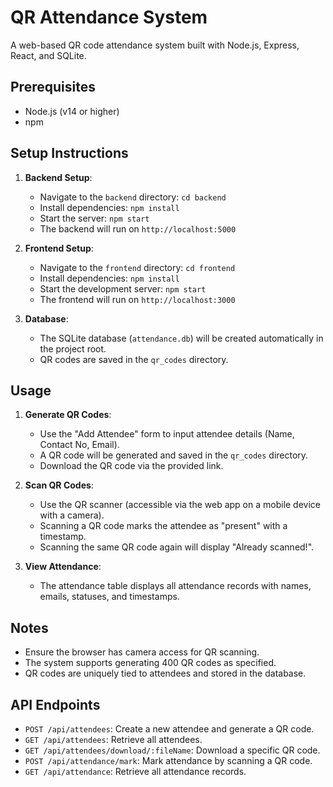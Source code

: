 # QR Attendance System

A web-based QR code attendance system built with Node.js, Express, React, and SQLite.

## Prerequisites
- Node.js (v14 or higher)
- npm

## Setup Instructions

1. **Backend Setup**:
   - Navigate to the `backend` directory: `cd backend`
   - Install dependencies: `npm install`
   - Start the server: `npm start`
   - The backend will run on `http://localhost:5000`

2. **Frontend Setup**:
   - Navigate to the `frontend` directory: `cd frontend`
   - Install dependencies: `npm install`
   - Start the development server: `npm start`
   - The frontend will run on `http://localhost:3000`

3. **Database**:
   - The SQLite database (`attendance.db`) will be created automatically in the project root.
   - QR codes are saved in the `qr_codes` directory.

## Usage
1. **Generate QR Codes**:
   - Use the "Add Attendee" form to input attendee details (Name, Contact No, Email).
   - A QR code will be generated and saved in the `qr_codes` directory.
   - Download the QR code via the provided link.

2. **Scan QR Codes**:
   - Use the QR scanner (accessible via the web app on a mobile device with a camera).
   - Scanning a QR code marks the attendee as "present" with a timestamp.
   - Scanning the same QR code again will display "Already scanned!".

3. **View Attendance**:
   - The attendance table displays all attendance records with names, emails, statuses, and timestamps.

## Notes
- Ensure the browser has camera access for QR scanning.
- The system supports generating 400 QR codes as specified.
- QR codes are uniquely tied to attendees and stored in the database.

## API Endpoints
- `POST /api/attendees`: Create a new attendee and generate a QR code.
- `GET /api/attendees`: Retrieve all attendees.
- `GET /api/attendees/download/:fileName`: Download a specific QR code.
- `POST /api/attendance/mark`: Mark attendance by scanning a QR code.
- `GET /api/attendance`: Retrieve all attendance records.